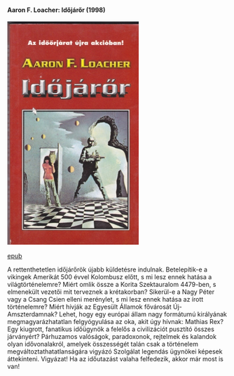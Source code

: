 #### <a name="id_999">Aaron F. Loacher: Időjárőr (1998)</a>
<img src="https://github.com/BercziSandor/calibre_lib/raw/main/Aaron%20F.%20Loacher/Idojaror%20%28999%29/cover.jpg" alt="cover" width="300"/>

[epub](https://github.com/BercziSandor/calibre_lib/raw/main/Aaron%20F.%20Loacher/Idojaror%20%28999%29/Idojaror%20-%20Aaron%20F.%20Loacher.epub)
<div>
<p>A rettenthetetlen időjárőrök újabb küldetésre indulnak. Betelepítik-e a vikingek Amerikát 500 évvel Kolombusz előtt, s mi lesz ennek hatása a világtörténelemre? Miért omlik össze a Korita Szektauralom 4479-ben, s elmenekült vezetői mit terveznek a krétakorban? Sikerül-e a Nagy Péter vagy a Csang Csien elleni merénylet, s mi lesz ennek hatása az írott történelemre? Miért hívják az Egyesült Államok fővárosát Új-Amszterdamnak? Lehet, hogy egy európai állam nagy formátumú királyának megmagyarázhatatlan felgyógyulása az oka, akit úgy hívnak: Mathias Rex? Egy kiugrott, fanatikus időügynök a felelős a civilizációt pusztító összes járványért? Párhuzamos valóságok, paradoxonok, rejtelmek és kalandok olyan idővonalakról, amelyek összességét talán csak a történelem megváltoztathatatlanságára vigyázó Szolgálat legendás ügynökei képesek áttekinteni. Vigyázat! Ha az időutazást valaha felfedezik, akkor már most is van!</p></div>

